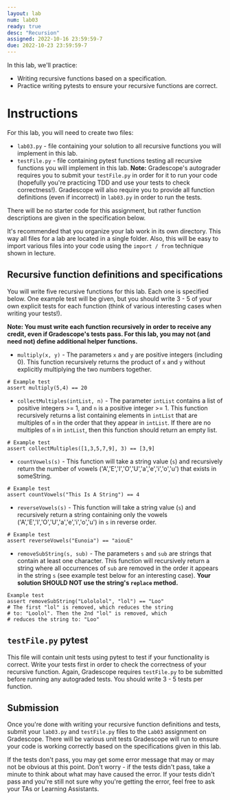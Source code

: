 ```yaml
---
layout: lab
num: lab03
ready: true
desc: "Recursion"
assigned: 2022-10-16 23:59:59-7
due: 2022-10-23 23:59:59-7
---
```


In this lab, we'll practice:

* Writing recursive functions based on a specification.
* Practice writing pytests to ensure your recursive functions are correct.

# Instructions

For this lab, you will need to create two files:
* `lab03.py` - file containing your solution to all recursive functions you will implement in this lab.
* `testFile.py` - file containing pytest functions testing all recursive functions you will implement in this lab. **Note:** Gradescope's autograder requires you to submit your `testFile.py` in order for it to run your code (hopefully you're practicing TDD and use your tests to check correctness!). Gradescope will also require you to provide all function definitions (even if incorrect) in `lab03.py` in order to run the tests.

There will be no starter code for this assignment, but rather function descriptions are given in the specification below.

It's recommended that you organize your lab work in its own directory. This way all files for a lab are located in a single folder. Also, this will be easy to import various files into your code using the `import / from` technique shown in lecture.

## Recursive function definitions and specifications

You will write five recursive functions for this lab. Each one is specified below. One example test will be given, but you should write 3 - 5 of your own explicit tests for each function (think of various interesting cases when writing your tests!).

**Note: You must write each function recursively in order to receive any credit, even if Gradescope's tests pass. For this lab, you may not (and need not) define additional helper functions.**

* `multiply(x, y)` - The parameters `x` and `y` are positive integers (including 0). This function recursively returns the product of `x` and `y` without explicitly multiplying the two numbers together.

```
# Example test
assert multiply(5,4) == 20
```

* `collectMultiples(intList, n)` - The parameter `intList` contains a list of positive integers >= 1, and `n` is a positive integer >= 1. This function recursively returns a list containing elements in `intList` that are multiples of `n` in the order that they appear in `intList`. If there are no multiples of `n` in `intList`, then this function should return an empty list.

```
# Example test
assert collectMultiples([1,3,5,7,9], 3) == [3,9]
```

* `countVowels(s)` - This function will take a string value (`s`) and recursively return the number of vowels ('A','E','I','O','U','a','e','i','o','u') that exists in someString.

```
# Example test
assert countVowels("This Is A String") == 4
```

* `reverseVowels(s)` - This function will take a string value (`s`) and recursively return a string containing only the vowels ('A','E','I','O','U','a','e','i','o','u') in `s` in reverse order.

```
# Example test
assert reverseVowels("Eunoia") == "aiouE"
```

* `removeSubString(s, sub)` - The parameters `s` and `sub` are strings that contain at least one character. This function will recursively return a string where all occurrences of `sub` are removed in the order it appears in the string `s` (see example test below for an interesting case). **Your solution SHOULD NOT use the string's `replace` method.**

```
Example test
assert removeSubString("Lolololol", "lol") == "Loo"
# The first "lol" is removed, which reduces the string 
# to: "Loolol". Then the 2nd "lol" is removed, which 
# reduces the string to: "Loo"
```

## `testFile.py` pytest

This file will contain unit tests using pytest to test if your functionality is correct. Write your tests first in order to check the correctness of your recursive function. Again, Gradescope requires `testFile.py` to be submitted before running any autograded tests. You should write 3 - 5 tests per function.

## Submission

Once you're done with writing your recursive function definitions and tests, submit your `lab03.py` and `testFile.py` files to the `Lab03` assignment on Gradescope. There will be various unit tests Gradescope will run to ensure your code is working correctly based on the specifications given in this lab.

If the tests don't pass, you may get some error message that may or may not be obvious at this point. Don't worry - if the tests didn't pass, take a minute to think about what may have caused the error. If your tests didn't pass and you're still not sure why you're getting the error, feel free to ask your TAs or Learning Assistants.
